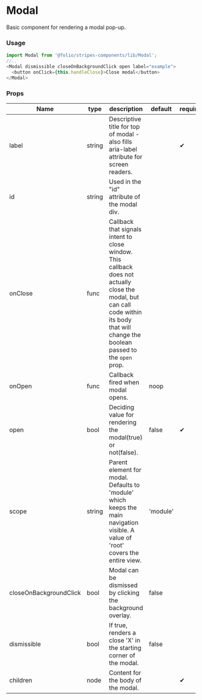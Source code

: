 # Modal
Basic component for rendering a modal pop-up.
### Usage

```js
import Modal from '@folio/stripes-components/lib/Modal';
//..
<Modal dismissible closeOnBackgroundClick open label="example">
  <button onClick={this.handleClose}>Close modal</button>
</Modal>
```

### Props
Name | type | description | default | required
--- | --- | --- | --- | ---
label | string | Descriptive title for top of modal - also fills aria-label attribute for screen readers. | | &#10004;
id | string | Used in the "id" attribute of the modal div. | |
onClose | func | Callback that signals intent to close window. This callback does not actually close the modal, but can call code within its body that will change the boolean passed to the `open` prop. | |
onOpen | func | Callback fired when modal opens. | noop |
open | bool | Deciding value for rendering the modal(true) or not(false). | false | &#10004;
scope | string | Parent element for modal. Defaults to 'module' which keeps the main navigation visible. A value of 'root' covers the entire view. | 'module' | 
closeOnBackgroundClick | bool | Modal can be dismissed by clicking the background overlay. | false |
dismissible | bool | If true, renders a close 'X' in the starting corner of the modal. | false |
children | node | Content for the body of the modal. | | &#10004;
